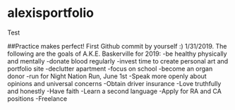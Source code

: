 # alexisportfolio
Test

##Practice makes perfect! First Github commit by yourself :) 1/31/2019.
The following are the goals of A.K.E. Baskerville for 2019: 
-be healthy physically and mentally
-donate blood regularly
-invest time to create personal art and portfolio site
-declutter apartment
-focus on school
-become an organ donor
-run for Night Nation Run, June 1st
-Speak more openly about opinions and universal concerns
-Obtain driver insurance
-Love truthfully and honestly
-Have faith
-Learn a second language
-Apply for RA and CA positions
-Freelance
